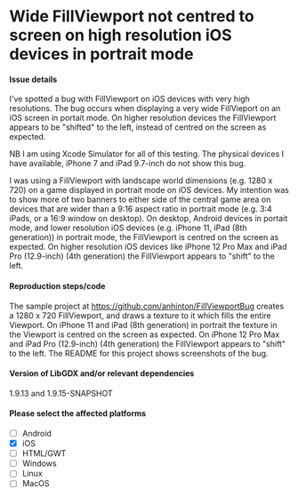 # Wide FillViewport not centred to screen on high resolution iOS devices in portrait mode

#### Issue details

I've spotted a bug with FillViewport on iOS devices with very high
resolutions. The bug occurs when displaying a very wide FillVieport on
an iOS screen in portait mode. On higher resolution devices the
FillViewport appears to be "shifted" to the left, instead of centred
on the screen as expected.

NB I am using Xcode Simulator for all of this testing. The physical
devices I have available, iPhone 7 and iPad 9.7-inch do not show this bug.

I was using a FillViewport with landscape world dimensions (e.g. 1280
x 720) on a game displayed in portrait mode on iOS devices. My
intention was to show more of two banners to either side of the
central game area on devices that are wider than a 9:16 aspect ratio
in portrait mode (e.g. 3:4 iPads, or a 16:9 window on desktop). On
desktop, Android devices in portait mode, and lower resolution iOS
devices (e.g. iPhone 11, iPad (8th generation)) in portrait mode, the
FillViewport is centred on the screen as expected. On higher
resolution iOS devices like iPhone 12 Pro Max and iPad Pro (12.9-inch)
(4th generation) the FillViewport appears to "shift" to the left.

#### Reproduction steps/code

The sample project at https://github.com/anhinton/FillViewportBug
creates a 1280 x 720 FillViewport, and draws a texture to it which
fills the entire Viewport. On iPhone 11 and iPad (8th generation) in
portrait the texture in the Viewport is centred on the screen as
expected. On iPhone 12 Pro Max and iPad Pro (12.9-inch)
(4th generation) the FillViewport appears to "shift" to the left. The
README for this project shows screenshots of the bug.

#### Version of LibGDX and/or relevant dependencies
1.9.13 and 1.9.15-SNAPSHOT

#### Please select the affected platforms
- [ ] Android
- [x] iOS
- [ ] HTML/GWT
- [ ] Windows
- [ ] Linux
- [ ] MacOS

